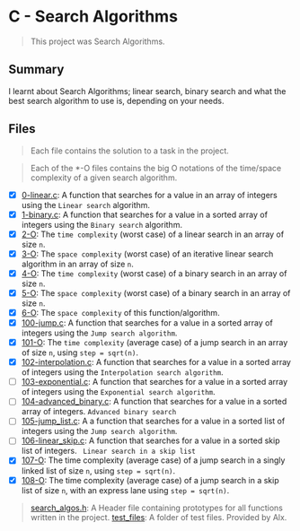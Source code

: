 # C - Search Algorithms

> This project was Search Algorithms.

## Summary

I learnt about Search Algorithms; linear search, binary search and what the best search algorithm to use is, depending on your needs.

## Files

> Each file contains the solution to a task in the project.

> Each of the *-O files contains the big O notations of the time/space complexity of a given search algorithm.

- [x] [0-linear.c](https://github.com/Ebube-Ochemba/alx-low_level_programming/blob/master/0x1E-search_algorithms/0-linear.c): A function that searches for a value in an array of integers using the `Linear search` algorithm.
- [x] [1-binary.c](https://github.com/Ebube-Ochemba/alx-low_level_programming/blob/master/0x1E-search_algorithms/1-binary.c): A function that searches for a value in a sorted array of integers using the `Binary search` algorithm.
- [x] [2-O](https://github.com/Ebube-Ochemba/alx-low_level_programming/blob/master/0x1E-search_algorithms/2-O): The `time complexity` (worst case) of a linear search in an array of size `n`.
- [x] [3-O](https://github.com/Ebube-Ochemba/alx-low_level_programming/blob/master/0x1E-search_algorithms/3-O): The `space complexity` (worst case) of an iterative linear search algorithm in an array of size `n`.
- [x] [4-O](https://github.com/Ebube-Ochemba/alx-low_level_programming/blob/master/0x1E-search_algorithms/4-O): The `time complexity` (worst case) of a binary search in an array of size `n`.
- [x] [5-O](https://github.com/Ebube-Ochemba/alx-low_level_programming/blob/master/0x1E-search_algorithms/5-O): The `space complexity` (worst case) of a binary search in an array of size `n`.
- [x] [6-O](https://github.com/Ebube-Ochemba/alx-low_level_programming/blob/master/0x1E-search_algorithms/6-O): The `space complexity` of this function/algorithm.
- [x] [100-jump.c](https://github.com/Ebube-Ochemba/alx-low_level_programming/blob/master/0x1E-search_algorithms/100-jump.c): A function that searches for a value in a sorted array of integers using the `Jump search algorithm`.
- [x] [101-O](https://github.com/Ebube-Ochemba/alx-low_level_programming/blob/master/0x1E-search_algorithms/101-O): The `time complexity` (average case) of a jump search in an array of size `n`, using `step = sqrt(n)`.
- [x] [102-interpolation.c](https://github.com/Ebube-Ochemba/alx-low_level_programming/blob/master/0x1E-search_algorithms/102-interpolation.c): A function that searches for a value in a sorted array of integers using the `Interpolation search algorithm`.
- [ ] [103-exponential.c](https://github.com/Ebube-Ochemba/alx-low_level_programming/blob/master/0x1E-search_algorithms/103-exponential.c): A function that searches for a value in a sorted array of integers using the `Exponential search algorithm`.
- [ ] [104-advanced_binary.c](https://github.com/Ebube-Ochemba/alx-low_level_programming/blob/master/0x1E-search_algorithms/104-advanced_binary.c): A function that searches for a value in a sorted array of integers. `Advanced binary search`
- [ ] [105-jump_list.c](https://github.com/Ebube-Ochemba/alx-low_level_programming/blob/master/0x1E-search_algorithms/105-jump_list.c): A  a function that searches for a value in a sorted list of integers using the `Jump search algorithm`.
- [ ] [106-linear_skip.c](https://github.com/Ebube-Ochemba/alx-low_level_programming/blob/master/0x1E-search_algorithms/106-linear_skip.c): A function that searches for a value in a sorted skip list of integers. ` Linear search in a skip list`
- [x] [107-O](https://github.com/Ebube-Ochemba/alx-low_level_programming/blob/master/0x1E-search_algorithms/107-O): The time complexity (average case) of a jump search in a singly linked list of size `n`, using `step = sqrt(n)`.
- [x] [108-O](https://github.com/Ebube-Ochemba/alx-low_level_programming/blob/master/0x1E-search_algorithms/108-O): The time complexity (average case) of a jump search in a skip list of size `n`, with an express lane using `step = sqrt(n)`.

> [search_algos.h](https://github.com/Ebube-Ochemba/alx-low_level_programming/blob/master/0x1E-search_algorithms/search_algos.h): A Header file containing prototypes for all functions written in the project.
> [test_files](https://github.com/Ebube-Ochemba/alx-low_level_programming/blob/master/0x1E-search_algorithms/test_files): A folder of test files. Provided by Alx.
